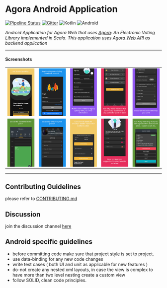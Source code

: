 # Agora Android Application

[![Pipeline Status](https://gitlab.com/aossie/agora-android/badges/develop/pipeline.svg)](https://gitlab.com/aossie/agora-android/-/commits/develop)
[![Gitter](https://img.shields.io/badge/chat-on%20gitter-ff006f.svg?style=flat-square)](https://gitter.im/AOSSIE/Agora-Android)
![Kotlin](https://img.shields.io/badge/Kotlin-0095D5?&style=for-the-badge&logo=kotlin&logoColor=white)
![Android](https://img.shields.io/badge/Android-3DDC84?style=for-the-badge&logo=android&logoColor=white)


_Android Application for Agora Web that uses [Agora](https://gitlab.com/aossie/Agora/): An Electronic Voting Library implemented in Scala. This application uses [Agora Web API](https://gitlab.com/aossie/Agora-Web) as backend application_

---

#### Screenshots

<table>
    <tr>
     <td><kbd><img src="./Screenshots/GETSTARTED.jpg"></kbd></td>
     <td><kbd><img src="./Screenshots/LOGIN.jpg"></kbd></td>
     <td><kbd><img src="./Screenshots/SIGNUP.jpg"></kbd></td>
     <td><kbd><img src="./Screenshots/DASHBOARD.jpg"></kbd></td>
     <td><kbd><img src="./Screenshots/CREATE.jpg"></kbd></td>
     <tr> 
      <td><kbd><img src="./Screenshots/CALENDER.jpg"></kbd></td>
      <td><kbd><img src="./Screenshots/SETTINGS.jpg"></kbd></td>
      <td><kbd><img src="./Screenshots/PROFILE.jpg"></kbd></td>
      <td><kbd><img src="./Screenshots/CONTACT.jpg"></kbd></td>
      <td><kbd><img src="./Screenshots/DETAIL.jpg"></kbd></td>
    </tr>
  </table>

---

## Contributing Guidelines
please refer to [CONTRIBUTING.md](https://gitlab.com/aossie/agora-android/-/blob/develop/CONTRIBUTING.md)

## Discussion 
join the discussion channel [here](https://gitter.im/AOSSIE/Agora-Android)

## Android specific guidelines
- before committing code make sure that project [style](https://developer.android.com/studio/intro#style_and_formatting) is set to project.
- use data-binding for any new code changes
- write test cases ( both UI and unit as applicable for new features )
- do-not create any nested xml layouts, in case the view is complex to have more than two level nesting create a custom view
- follow SOLID, clean code principles. 
